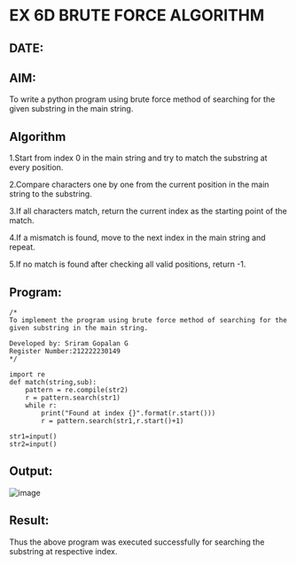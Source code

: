 # EX 6D BRUTE FORCE ALGORITHM
## DATE:
## AIM:
To write a python program using brute force method of searching for the given substring in the main string.

## Algorithm
1.Start from index 0 in the main string and try to match the substring at every position.

2.Compare characters one by one from the current position in the main string to the substring.

3.If all characters match, return the current index as the starting point of the match.

4.If a mismatch is found, move to the next index in the main string and repeat.

5.If no match is found after checking all valid positions, return -1.
## Program:
```
/*
To implement the program using brute force method of searching for the given substring in the main string.

Developed by: Sriram Gopalan G
Register Number:212222230149 
*/
```
```
import re
def match(string,sub):
    pattern = re.compile(str2)
    r = pattern.search(str1)
    while r:
        print("Found at index {}".format(r.start()))
        r = pattern.search(str1,r.start()+1)    

str1=input()
str2=input()
```


## Output:
![image](https://github.com/user-attachments/assets/3d77b8ef-4088-47ad-ad26-e0a95a39b2e6)



## Result:
Thus the above program was executed successfully for searching the substring at respective index.
